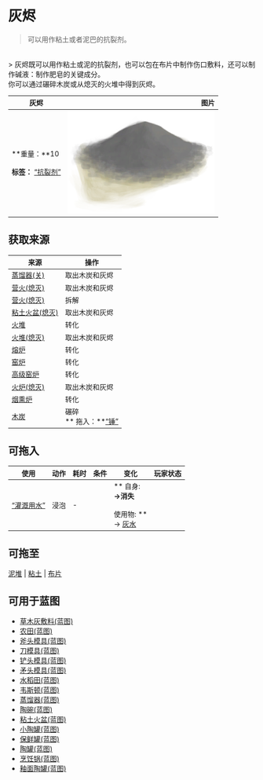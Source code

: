 # 灰烬  
> 可以用作粘土或者泥巴的抗裂剂。  
<br>  
> 灰烬既可以用作粘土或泥的抗裂剂，也可以包在布片中制作伤口敷料，还可以制作碱液：制作肥皂的关键成分。<br>你可以通过碾碎木炭或从熄灭的火堆中得到灰烬。  
  
  灰烬  |   图片   
 ----  |  ----:   
 **重量：**10<br><br>**标签：**	[“抗裂剂”](tag_Temper.md)  |  <img decoding="async" src="Sprite/Ash.png" href="a.md" style="max-width:300px;max-height:300px;">   
  
## 获取来源  
来源  |  操作  
----  |  ----  
[蒸馏器(关)](AlembicOff.md)  |  取出木炭和灰烬  
[营火(熄灭)](CampfireExtinguished.md)  |  取出木炭和灰烬  
[营火(熄灭)](CampfireExtinguished.md)  |  拆解  
[粘土火盆(熄灭)](ClayFirePitExtinguished.md)  |  取出木炭和灰烬  
[火堆](Fire.md)  |  转化  
[火堆(熄灭)](FireExtinguished.md)  |  取出木炭和灰烬  
[熔炉](Forge.md)  |  转化  
[窑炉](Kiln.md)  |  转化  
[高级窑炉](KilnAdvanced.md)  |  转化  
[火炉(熄灭)](StoveExtinguished.md)  |  取出木炭和灰烬  
[烟熏炉](Smoker.md)  |  转化  
[木炭](Charcoal.md)  |  碾碎<br>** 拖入：**[“锤”](tag_Hammer.md)  
## 可拖入  
使用  |  动作  |  耗时  |  条件  |  变化  |  玩家状态  
----  |  ----  |  ----  |  ----  |  ----  |  ----  
[“灌溉用水”](tag_WaterFresh.md)  |  浸泡<br>  |  -  |    |  ** 自身: **<br>→消失<br><br>** 使用物: **<br>→ [灰水](LQ_AshWater.md)  |    
## 可拖至  
[泥堆](MudPile.md) | [粘土](Clay.md) | [布片](ClothSmall.md)  
## 可用于蓝图  
- [草木灰敷料(蓝图)](Bp_AshDressing.md)  
- [农田(蓝图)](Bp_CropPlot.md)  
- [斧头模具(蓝图)](Bp_MoldAxe.md)  
- [刀模具(蓝图)](Bp_MoldKnife.md)  
- [铲头模具(蓝图)](Bp_MoldShovel.md)  
- [矛头模具(蓝图)](Bp_MoldSpear.md)  
- [水稻田(蓝图)](Bp_RicePaddy.md)  
- [韦斯顿(蓝图)](Bp_Weston.md)  
- [蒸馏器(蓝图)](Bp_Alembic.md)  
- [陶碗(蓝图)](Bp_ClayBowl.md)  
- [粘土火盆(蓝图)](Bp_ClayFirePit.md)  
- [小陶罐(蓝图)](Bp_ClayJar.md)  
- [保鲜罐(蓝图)](Bp_ClayPotCooler.md)  
- [陶罐(蓝图)](Bp_ClayVase.md)  
- [烹饪锅(蓝图)](Bp_CookingPot.md)  
- [釉面陶罐(蓝图)](Bp_GlazedVase.md)  
  
  


<script>document.title="灰烬 - 卡牌生存百科 Card Survival Wiki";</script>